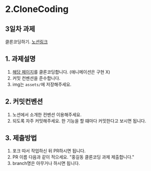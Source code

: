 # 2.CloneCoding

## 3일차 과제
클론코딩하기.
[노션링크](https://www.notion.so/3-240f70896ad480f996b4d8334a1fae40)

## 1. 과제설명
1. [해당 페이지](https://www.daangn.com/kr/?in=%ED%99%94%EB%AA%85%EB%8F%99-5924)를 클론코딩합니다. (애니메이션은 구현 X)
2. 커밋 컨벤션을 준수합니다.
3. img는 `assets/`에 저장해주세요.

## 2. 커밋컨벤션
1. 노션에서 소개한 컨벤션 이용해주세요.
2. 되도록 자주 커밋해주세요. 한 기능을 할 떄마다 커밋한다고 보시면 됩니다.

## 3. 제출방법
1. 포크 따서 작업하신 뒤 PR하시면 됩니다.
2. PR 이름 다음과 같이 적으세요. "홍길동 클론코딩 과제 제출합니다."
3. branch명은 아무거나 하시면 됩니다.
